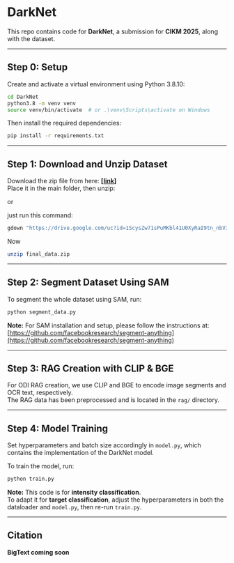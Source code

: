 # DarkNet

This repo contains code for **DarkNet**, a submission for **CIKM 2025**, along with the dataset.

---

## Step 0: Setup

Create and activate a virtual environment using Python 3.8.10:

```bash
cd DarkNet
python3.8 -m venv venv
source venv/bin/activate  # or .\venv\Scripts\activate on Windows
```

Then install the required dependencies:

```bash
pip install -r requirements.txt
```

---

## Step 1: Download and Unzip Dataset

Download the zip file from here: **[[link](https://drive.google.com/file/d/1ScysZw71sPuMKbl41U0XyRaI9tn_nbV3/view?usp=sharing)]**  
Place it in the main folder, then unzip:

or 

just run this command:

```bash
gdown "https://drive.google.com/uc?id=1ScysZw71sPuMKbl41U0XyRaI9tn_nbV3"
```
Now
```bash
unzip final_data.zip
```

---

## Step 2: Segment Dataset Using SAM

To segment the whole dataset using SAM, run:

```bash
python segment_data.py
```

**Note:** For SAM installation and setup, please follow the instructions at:  
[https://github.com/facebookresearch/segment-anything](https://github.com/facebookresearch/segment-anything)

---

## Step 3: RAG Creation with CLIP & BGE

For ODI RAG creation, we use CLIP and BGE to encode image segments and OCR text, respectively.  
The RAG data has been preprocessed and is located in the `rag/` directory.

---

## Step 4: Model Training

Set hyperparameters and batch size accordingly in `model.py`, which contains the implementation of the DarkNet model.

To train the model, run:

```bash
python train.py
```

**Note:** This code is for **intensity classification**.  
To adapt it for **target classification**, adjust the hyperparameters in both the dataloader and `model.py`, then re-run `train.py`.

---

## Citation

**BigText coming soon**